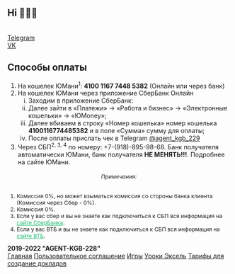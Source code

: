 ## Hi 👋😁😁

<br>
<a href="https://t.me/agent_kgb_229">Telegram</a>
<br>
<a href="https://vk.com/agent_kgb_228">VK</a>
<h2 >Способы оплаты</h2>
<ol>
<li>На кошелек ЮМани<sup>1</sup>: <b><a href="https://yoomoney.ru/to/4100116774485382" style="margin: 0%; padding: 0%;  text-decoration: none;">4100 1167 7448 5382</a></b> (Онлайн или через банк)</li>
<li> На кошелек ЮМани через приложение СберБанк Онлайн
<ol type="i">
<li>Заходим в приложение СберБанк: </li>
<li>Далее зайти в «Платежи» → «Работа и бизнес» → «Электронные кошельки» → «ЮMoney»;</li>
<li>Далее вбиваем в строку «Номер кошелька» номер кошелька <b>4100116774485382</b> и в поле «Сумма» сумму для оплаты;</li>
 <li>После оплаты прислать чек в Telegram <a href="https://t.me/agent_kgb_229" target="_blank" style="margin: 0%; padding: 0%;" target="_blank">@agent_kgb_229</a> </li>
</ol>
</li>
<li>Через СБП<sup>2, 3, 4</sup> по номеру: +7-(918)-895-98-68. Банк получателя автоматически ЮМани, банк получателя <b>НЕ МЕНЯТЬ!!!</b>. Подробнее <a target="_blank" href="https://yoomoney.ru/page?id=536036" style="margin: 0%; padding: 0%; text-decoration: none;">на сайте ЮМани</a>.
</li>
</ol>
<div style="text-align: left; font-size: 1.4ch;">
<h6 style="text-align: center;">Примечания:</h6>
<ol>
<li>Комиссия 0%, но может взыматься комиссия со стороны банка клиента (Комиссия через Сбер - 0%). </li>
<li>Комиссия 0%.</li>
<li>Если у вас сбер и вы не знаете как подключиться к СБП вся информация на <a target="_blank" href="https://www.sberbank.ru/ru/person/remittance/sbp" style="margin: 0%; padding: 0%; color: #21BA72;"> сайте СберБанка</a>. </li>
<li>Если у вас ВТБ и вы не знаете как подключиться к СБП вся информация на <a href="https://www.vtb.ru/personal/online-servisy/perevody-sbp/" style="margin: 0%; padding: 0%; color: #21BA72;">сайте ВТБ</a>.</li>
 </ol>
</div>
<footer>
 <b>2019-2022 "AGENT-KGB-228"</b> 
            <div class="re">
                <a href="/">Главная</a> 
              <a href="/privacy/">Пользователькое соглашение</a> 
                <a href="https://games.ru-stalin-ussr.ru/">Игры</a> 
              <a href="https://www.ru-stalin-ussr.ru/uroks/">Уроки Эксель</a>
                <a href="/pay/">Тарифы для создание докладов</a>
            </div>
        
</footer>

